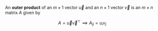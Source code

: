 An **outer product** of an $m \times 1$ vector $\vec{u}$ and an $n \times 1$ vector $\vec{v}$ is an $m \times n$ matrix $A$ given by

$$
A = \vec{u}\vec{v}^\top \implies A_{ij} = u_i v_j
$$